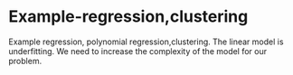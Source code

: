 # Example-regression,clustering
Example  regression, polynomial regression,clustering.
The linear model is underfitting. We need to increase the complexity of the model for our problem.

